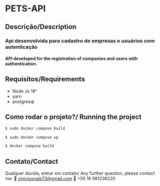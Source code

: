 # PETS-API

## Descrição/Description
### Api desenvolvida para cadastro de empresas e usuários com autenticação

#### API developed for the registration of companies and users with authentication.

## Requisitos/Requirements
- Node Js 18^
- yarn
- postgresql

## Como rodar o projeto?/ Running the project
```bash
$ sudo docker compose build
```

```bash
$ sudo docker compose up
```
```bash
$ docker compose build
```

## Contato/Contact

Qualquer dúvida, entrar em contato/ Any further question, please contact me:
:email: viniciusvale73@gmail.com
:iphone: +55 16 981236220

